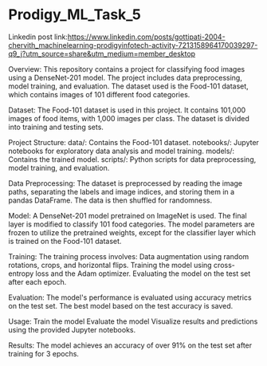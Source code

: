 # Prodigy_ML_Task_5

Linkedin post link:https://www.linkedin.com/posts/gottipati-2004-chervith_machinelearning-prodigyinfotech-activity-7213158964170039297-q9_j?utm_source=share&utm_medium=member_desktop

Overview: This repository contains a project for classifying food images using a DenseNet-201 model. The project includes data preprocessing, model training, and evaluation. The dataset used is the Food-101 dataset, which contains images of 101 different food categories.

Dataset: The Food-101 dataset is used in this project. It contains 101,000 images of food items, with 1,000 images per class. The dataset is divided into training and testing sets.

Project Structure: data/: Contains the Food-101 dataset. notebooks/: Jupyter notebooks for exploratory data analysis and model training. models/: Contains the trained model. scripts/: Python scripts for data preprocessing, model training, and evaluation.

Data Preprocessing: The dataset is preprocessed by reading the image paths, separating the labels and image indices, and storing them in a pandas DataFrame. The data is then shuffled for randomness.

Model: A DenseNet-201 model pretrained on ImageNet is used. The final layer is modified to classify 101 food categories. The model parameters are frozen to utilize the pretrained weights, except for the classifier layer which is trained on the Food-101 dataset.

Training: The training process involves: Data augmentation using random rotations, crops, and horizontal flips. Training the model using cross-entropy loss and the Adam optimizer. Evaluating the model on the test set after each epoch.

Evaluation: The model's performance is evaluated using accuracy metrics on the test set. The best model based on the test accuracy is saved.

Usage: Train the model Evaluate the model Visualize results and predictions using the provided Jupyter notebooks.

Results: The model achieves an accuracy of over 91% on the test set after training for 3 epochs.

